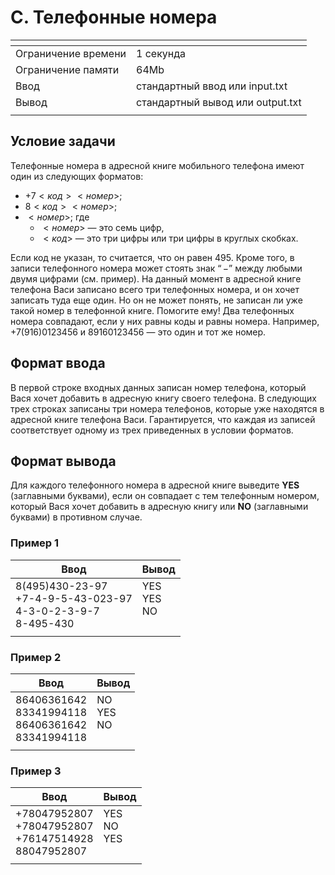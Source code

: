 # C. Телефонные номера

[]()|[]()
-------------------|---
Ограничение времени|	1 секунда
Ограничение памяти |	64Mb
Ввод               |	стандартный ввод или input.txt
Вывод              |	стандартный вывод или output.txt
[]()|[]()

## Условие задачи
Телефонные номера в адресной книге мобильного телефона имеют один из следующих форматов:
- $+7<код><номер>$; 
- $8<код><номер>$;
- $<номер>$; где 
    - $<номер>$ — это семь цифр, 
    - $<код>$ — это три цифры или три цифры в круглых скобках.
    
Если код не указан, то считается, что он равен $495$. Кроме того, в записи телефонного номера может стоять знак $“-”$ между любыми двумя цифрами (см. пример). На данный момент в адресной книге телефона Васи записано всего три телефонных номера, и он хочет записать туда еще один. Но он не может понять, не записан ли уже такой номер в телефонной книге. Помогите ему! Два телефонных номера совпадают, если у них равны коды и равны номера. Например, $+7(916)0123456$ и $89160123456$ — это один и тот же номер.

## Формат ввода
В первой строке входных данных записан номер телефона, который Вася хочет добавить в адресную книгу своего телефона. В следующих трех строках записаны три номера телефонов, которые уже находятся в адресной книге телефона Васи. Гарантируется, что каждая из записей соответствует одному из трех приведенных в условии форматов.

## Формат вывода
Для каждого телефонного номера в адресной книге выведите $\textbf{YES}$ (заглавными буквами), если он совпадает с тем телефонным номером, который Вася хочет добавить в адресную книгу или $\textbf{NO}$ (заглавными буквами) в противном случае.

### Пример 1
Ввод|Вывод
--- | ---
8(495)430-23-97 <br> +7-4-9-5-43-023-97 <br> 4-3-0-2-3-9-7 <br> 8-495-430 | YES <br> YES <br> NO <br> <br>
[]()|[]()

### Пример 2
Ввод|Вывод
---|---
86406361642<br>83341994118<br>86406361642<br>83341994118|NO<br>YES<br>NO<br><br>
[]()|[]()

### Пример 3
Ввод|Вывод
---|---
+78047952807<br>+78047952807<br>+76147514928<br>88047952807<br>|YES<br>NO<br>YES<br><br>
[]()|[]()